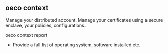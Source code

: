 ## oeco context

Manage your distributed account. Manage your certificates using a secure enclave, your policies, configurations.

oeco context report

-   Provide a full list of operating system, software installed etc.

